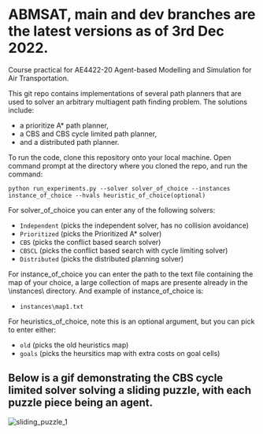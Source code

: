 # ABMSAT, main and dev branches are the latest versions as of 3rd Dec 2022.
Course practical for AE4422-20 Agent-based Modelling and Simulation for Air Transportation.

This git repo contains implementations of several path planners that are used to solver an arbitrary multiagent path finding problem. The solutions include:

- a prioritize A* path planner,
- a CBS and CBS cycle limited path planner,
- and a distributed path planner.

To run the code, clone this repository onto your local machine. Open command prompt at the directory where you cloned the repo, and run the command:

`python run_experiments.py --solver solver_of_choice --instances instance_of_choice --hvals heuristic_of_choice(optional)`

For solver_of_choice you can enter any of the following solvers: 

- `Independent` (picks the independent solver, has no collision avoidance)
- `Prioritized` (picks the Prioritized A* solver)
- `CBS`         (picks the conflict based search solver) 
- `CBSCL`       (picks the conflict based search with cycle limiting solver) 
- `Distributed` (picks the distributed planning solver)

For instance_of_choice you can enter the path to the text file containing the map of your choice, a large collection of maps are presente already in the \instances\ directory. And example of instance_of_choice is:

- `instances\map1.txt`

For heuristics_of_choice, note this is an optional argument, but you can pick to enter either:
- `old` (picks the old heuristics map)
- `goals` (picks the heursitics map with extra costs on goal cells)

## Below is a gif demonstrating the CBS cycle limited solver solving a sliding puzzle, with each puzzle piece being an agent.

![sliding_puzzle_1](https://user-images.githubusercontent.com/65394178/201221764-6fe19081-493b-41df-993d-4440e71d35ca.gif)
